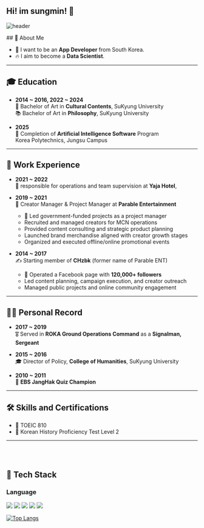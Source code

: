 ## Hi! im sungmin! 👋
<div>
  
![header](https://capsule-render.vercel.app/api?type=waving&color=gradient&height=300&section=header&text=NICE%20TO%20MEET%20YOU%20%F0%9F%A4%97)
</div>

 <!--Body-->
 
<div>
## 👀 About Me

- 🙋 I want to be an **App Developer** from South Korea.  
- 🔥 I aim to become a **Data Scientist**.  

---

## 🎓 Education

- **2014 ~ 2016, 2022 ~ 2024**  
  🎨 Bachelor of Art in **Cultural Contents**, SuKyung University  
  📚 Bachelor of Art in **Philosophy**, SuKyung University

- **2025**  
  🤖 Completion of **Artificial Intelligence Software** Program  
  Korea Polytechnics, Jungsu Campus

---

## 💼 Work Experience

- **2021 ~ 2022**  
  🏨 responsible for operations and team supervision at **Yaja Hotel**,

- **2019 ~ 2021**  
  👥 Creator Manager & Project Manager at **Parable Entertainment**
  - 🧩 Led government-funded projects as a project manager
  -  Recruited and managed creators for MCN operations
  -  Provided content consulting and strategic product planning
  -  Launched brand merchandise aligned with creator growth stages
  -  Organized and executed offline/online promotional events


- **2014 ~ 2017**  
  ✍️ Starting member of **CHzbk** (former name of Parable ENT)  
  - 📣 Operated a Facebook page with **120,000+ followers**  
  - Led content planning, campaign execution, and creator outreach  
  - Managed public projects and online community engagement

---

## 🏃‍♂️ Personal Record

- **2017 ~ 2019**  
  🎖️ Served in **ROKA Ground Operations Command** as a **Signalman, Sergeant**

- **2015 ~ 2016**  
  🎓 Director of Policy, **College of Humanities**, SuKyung University

- **2010 ~ 2011**  
  🧠 **EBS JangHak Quiz Champion**

---

## 🛠️ Skills and Certifications

- 💬 TOEIC 810  
- 🏺 Korean History Proficiency Test Level 2

---
  <br/> 
  <br/>

  
  ## 🧱 Tech Stack
  ### Language
<img src="https://img.shields.io/badge/Python-3776AB?style=flat-square&logo=Python&logoColor=white"/>
<img src="https://img.shields.io/badge/c-A8B9CC?style=flat-square&logo=c&logoColor=white"/>
<img src="https://img.shields.io/badge/mysql-4479A1?style=flat-square&logo=mysql&logoColor=white"/>
<img src="https://img.shields.io/badge/HTML5-E34F26?style=flat-square&logo=HTML5&logoColor=white"/>
<!--CSS-->
  <img src="https://img.shields.io/badge/CSS3-1572B6?style=flat-square&logo=CSS3&logoColor=white"/>
  <br/>
  
[![Top Langs](https://github-readme-stats.vercel.app/api/top-langs/?username=chocksummersalt)](https://github.com/chocksummersalt/github-readme-stats)

</div>
<!--
**chocksummersalt/chocksummersalt** is a ✨ _special_ ✨ repository because its `README.md` (this file) appears on your GitHub profile.

Here are some ideas to get you started:

- 🔭 I’m currently working on ...
- 🌱 I’m currently learning ...
- 👯 I’m looking to collaborate on ...
- 🤔 I’m looking for help with ...
- 💬 Ask me about ...
- 📫 How to reach me: ...
- 😄 Pronouns: ...
- ⚡ Fun fact: ...
-->
